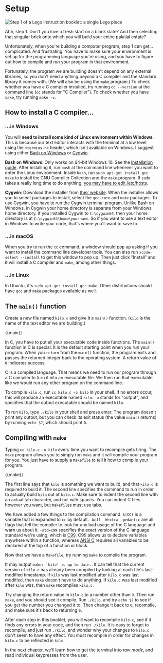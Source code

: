 # Setup

![Step 1 of a Lego instruction booklet: a single Lego piece](i/lego-step-one.png)

Ahh, step 1. Don't you love a fresh start on a blank slate? And then selecting
that singular brick onto which you will build your entire palatial estate?

Unfortunately, when you're building a computer program, step 1 can get...
complicated. And frustrating. You have to make sure your environment is set up
for the programming language you're using, and you have to figure out how to
compile and run your program in that environment.

Fortunately, the program we are building doesn't depend on any external
libraries, so you don't need anything beyond a C compiler and the standard
library it comes with. (We will also be using the `make` program.) To check
whether you have a C compiler installed, try running `cc --version` at the
command line (`cc` stands for "C Compiler"). To check whether you have `make`,
try running `make -v`.

## How to install a C compiler...

### ...in Windows

You will **need to install some kind of Linux environment within Windows**.
This is because our text editor interacts with the terminal at a low level
using the `<termios.h>` header, which isn't available on Windows. I suggest
using either
[Bash on Windows](https://msdn.microsoft.com/en-us/commandline/wsl/about) or
[Cygwin](https://www.cygwin.com/).

**Bash on Windows**: Only works on 64-bit Windows 10. See the
[installation guide](https://msdn.microsoft.com/en-us/commandline/wsl/install_guide).
After installing it, run `bash` at the command line whenever you want to enter
the Linux environment. Inside `bash`, run `sudo apt-get install gcc make` to
install the GNU Compiler Collection and the `make` program. If `sudo` takes a
really long time to do anything,
[you may have to edit /etc/hosts](https://superuser.com/questions/1108197).

**Cygwin**: Download the installer from
[their website](https://cygwin.com/install.html). When the installer allows you
to select packages to install, select the `gcc-core` and `make` packages. To
use Cygwin, you have to run the Cygwin terminal program. Unlike Bash on
Windows, in Cygwin your home directory is separate from your Windows home
directory. If you installed Cygwin to `C:\cygwin64`, then your home directory
is at `C:\cygwin64\home\yourname`. So if you want to use a text editor in
Windows to write your code, that's where you'll want to save to.

### ...in macOS

When you try to run the `cc` command, a window should pop up asking if you want
to install the command line developer tools. You can also run
`xcode-select --install` to get this window to pop up. Then just click
"Install" and it will install a C compiler and `make`, among other things.

### ...in Linux

In Ubuntu, it's `sudo apt-get install gcc make`. Other distributions should
have `gcc` and `make` packages available as well.

## The `main()` function

Create a new file named `kilo.c` and give it a `main()` function. (`kilo` is
the name of the text editor we are building.)

{{main}}

In C, you have to put all your executable code inside functions. The `main()`
function in C is special. It is the default starting point when you run your
program. When you `return` from the `main()` function, the program exits
and passes the returned integer back to the operating system. A return value of
`0` indicates success.

C is a compiled language. That means we need to run our program through a C
compiler to turn it into an executable file. We then run that executable like
we would run any other program on the command line.

To compile `kilo.c`, run `cc kilo.c -o kilo` in your shell. If no errors occur,
this will produce an executable named `kilo`. `-o` stands for "output", and
specifies that the output executable should be named `kilo`.

To run `kilo`, type `./kilo` in your shell and press enter. The program doesn't
print any output, but you can check its exit status (the value `main()`
returns) by running `echo $?`, which should print `0`.

## Compiling with `make`

Typing `cc kilo.c -o kilo` every time you want to recompile gets tiring. The
`make` program allows you to simply run `make` and it will compile your program
for you. You just have to supply a `Makefile` to tell it how to compile your
program.

{{make}}

The first line says that `kilo` is something we want to build, and that
`kilo.c` is required to build it. The second line specifies the command to run
in order to actually build `kilo` out of `kilo.c`. Make sure to indent the
second line with an actual tab character, and not with spaces. You can indent C
files however you want, but `Makefile`s must use tabs.

We have added a few things to the compilation command. `$(CC)` is a variable
that is expanded to `cc` by default. `-Wall -Wextra -pedantic` are all flags
that tell the compiler to look for any bad usage of the C language and warn us
about it. `-std=c99` specifies the exact version of the C language standard
we're using, which is [C99](https://en.wikipedia.org/wiki/C99). C99 allows us
to declare variables anywhere within a function, whereas
[ANSI C](https://en.wikipedia.org/wiki/ANSI_C) requires all variables to be
declared at the top of a function or block.

Now that we have a `Makefile`, try running `make` to compile the program.

It may output ``make: `kilo' is up to date.``. It can tell that the current
version of `kilo.c` has already been compiled by looking at each file's
last-modified timestamp. If `kilo` was last modified after `kilo.c` was last
modified, then `make` doesn't have to do anything. If `kilo.c` was last
modified after `kilo` was, then `make` recompiles `kilo.c`.

Try changing the return value in `kilo.c` to a number other than `0`. Then run
`make`, and you should see it compile. Run `./kilo`, and try `echo $?` to see
if you get the number you changed it to. Then change it back to `0`, recompile,
and make sure it's back to returning `0`.

After each step in this booklet, you will want to recompile `kilo.c`, see if it
finds any errors in your code, and then run `./kilo`. It is easy to forget to
recompile, and just run `./kilo`, and wonder why your changes to `kilo.c` don't
seem to have any effect. You must recompile in order for changes in `kilo.c` to
be reflected in `kilo`.

In the [next chapter](02.enteringRawMode.html), we'll learn how to get the
terminal into *raw mode*, and read individual keypresses from the user.

